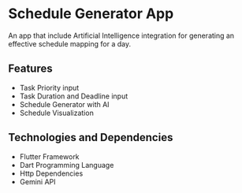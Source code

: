 # Schedule Generator App

An app that include Artificial Intelligence integration for generating an effective schedule mapping for a day.

## Features

- Task Priority input
- Task Duration and Deadline input
- Schedule Generator with AI
- Schedule Visualization

## Technologies and Dependencies
- Flutter Framework
- Dart Programming Language
- Http Dependencies
- Gemini API